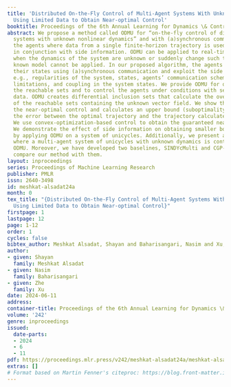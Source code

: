 ```yaml
---
title: 'Distributed On-the-Fly Control of Multi-Agent Systems With Unknown Dynamics:
  Using Limited Data to Obtain Near-optimal Control'
booktitle: Proceedings of the 6th Annual Learning for Dynamics \& Control Conference
abstract: We propose a method called ODMU for “on-the-fly control of distributed multi-agent
  systems with unknown nonlinear dynamics” and with (a)synchronous communication between
  the agents where data from a single finite-horizon trajectory is used, possibly
  in conjunction with side information. ODMU can be applied to real-time scenarios
  when the dynamics of the system are unknown or suddenly change such that a priori
  known model cannot be applied. In our proposed algorithm, the agents communicate
  their states using (a)synchronous communication and exploit the side information,
  e.g., regularities of the system, states, agents’ communication scheme, algebraic
  limitations, and coupling in the system states. We provide ODMU for over-approximating
  the reachable sets and to control the agents under conditions with severely limited
  data. ODMU creates differential inclusion sets that calculate the over approximations
  of the reachable sets containing the unknown vector field. We show that ODMU calculates
  the near-optimal control and calculates an upper bound (suboptimality bound) for
  the error between the optimal trajectory and the trajectory calculated by ODMU.
  We use convex-optimization-based control to obtain the guaranteed near-optimal solution.
  We demonstrate the effect of side information on obtaining smaller bounds on suboptimality
  by applying ODMU on a system of unicycles. Additionally, we present a case study
  where a multi-agent system of unicycles with unknown dynamics is controlled via
  ODMU. Moreover, we have developed two baselines, SINDYcMulti and CGP-LCBMulti to
  compare our method with them.
layout: inproceedings
series: Proceedings of Machine Learning Research
publisher: PMLR
issn: 2640-3498
id: meshkat-alsadat24a
month: 0
tex_title: "{Distributed On-the-Fly Control of Multi-Agent Systems With Unknown Dynamics:
  Using Limited Data to Obtain Near-optimal Control}"
firstpage: 1
lastpage: 12
page: 1-12
order: 1
cycles: false
bibtex_author: Meshkat Alsadat, Shayan and Baharisangari, Nasim and Xu, Zhe
author:
- given: Shayan
  family: Meshkat Alsadat
- given: Nasim
  family: Baharisangari
- given: Zhe
  family: Xu
date: 2024-06-11
address:
container-title: Proceedings of the 6th Annual Learning for Dynamics \& Control Conference
volume: '242'
genre: inproceedings
issued:
  date-parts:
  - 2024
  - 6
  - 11
pdf: https://proceedings.mlr.press/v242/meshkat-alsadat24a/meshkat-alsadat24a.pdf
extras: []
# Format based on Martin Fenner's citeproc: https://blog.front-matter.io/posts/citeproc-yaml-for-bibliographies/
---
```

